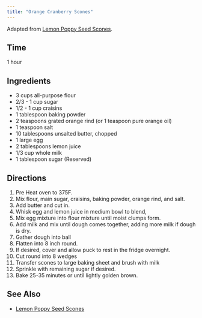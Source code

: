 ```yaml
---
title: "Orange Cranberry Scones"
---
```

Adapted from [Lemon Poppy Seed Scones](/recipes/lemon-poppy-seed-scones).

## Time
1 hour

## Ingredients
* 3 cups all-purpose flour
* 2/3 - 1 cup sugar
* 1/2 - 1 cup craisins
* 1 tablespoon baking powder
* 2 teaspoons grated orange rind (or 1 teaspoon pure orange oil)
* 1 teaspoon salt
* 10 tablespoons unsalted butter, chopped
* 1 large egg
* 2 tablespoons lemon juice
* 1/3 cup whole milk
* 1 tablespoon sugar (Reserved)


## Directions
1. Pre Heat oven to 375F.
1. Mix flour, main sugar, craisins, baking powder, orange rind, and salt.
1. Add butter and cut in.
1. Whisk egg and lemon juice in medium bowl to blend,
1. Mix egg mixture into flour mixture until moist clumps form.
1. Add milk and mix until dough comes together, adding more milk if dough is dry.
1. Gather dough into ball
1. Flatten into 8 inch round.
1. If desired, cover and allow puck to rest in the fridge overnight.
1. Cut round into 8 wedges
1. Transfer scones to large baking sheet and brush with milk
1. Sprinkle with remaining sugar if desired.
1. Bake 25-35 minutes or until lightly golden brown.

## See Also
* [Lemon Poppy Seed Scones](/recipes/lemon-poppy-seed-scones)
